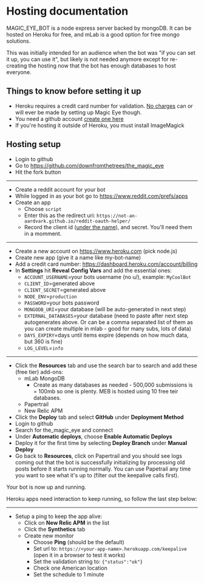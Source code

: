 
# Hosting documentation

MAGIC_EYE_BOT is a node express server backed by mongoDB. It can be hosted on Heroku for free, and mLab is a good option for free mongo solutions.

This was initially intended for an audience when the bot was "if you can set it up, you can use it", but likely is not needed anymore except for re-creating the hosting now that the bot has enough databases to host everyone.

## Things to know before setting it up

* Heroku requires a credit card number for validation. [No charges](https://devcenter.heroku.com/articles/free-dyno-hours#free-dyno-hour-pool) can or will ever be made by setting up Magic Eye though.
* You need a github account [create one here](http://github.com/)
* If you're hosting it outside of Heroku, you must install ImageMagick

## Hosting setup

* Login to github
* Go to https://github.com/downfromthetrees/the_magic_eye
* Hit the fork button
----
* Create a reddit account for your bot
* While logged in as your bot go to https://www.reddit.com/prefs/apps
* Create an app
   * Choose `script`
   * Enter this as the redirect uri: `https://not-an-aardvark.github.io/reddit-oauth-helper/`
   * Record the client id ([under the name](https://i.imgur.com/dcl8EY8.png)), and secret. You'll need them in a momment.
----
* Create a new account on https://www.heroku.com (pick node.js)
* Create new app (give it a name like my-bot-name)
* Add a credit card number: https://dashboard.heroku.com/account/billing
* In **Settings** hit **Reveal Config Vars** and add the essential ones:
    * `ACCOUNT_USERNAME`=your bots username (no u/), example: `MyCoolBot`
    * `CLIENT_ID`=generated above
    * `CLIENT_SECRET`=generated above
    * `NODE_ENV`=`production`
    * `PASSWORD`=your bots password    
    * `MONGODB_URI`=your database (will be auto-generated in next step)
    * `EXTERNAL_DATABASES`=your database (need to paste after next step autogenerates above. Or can be a comma separated list of them as you can create multiple in mlab - good for many subs, lots of data)
    * `DAYS_EXPIRY`=days until items expire (depends on how much data, but 360 is fine)
    * `LOG_LEVEL`=`info`
----
* Click the **Resources** tab and use the search bar to search and add these (free tier) add-ons:
	* mLab MongoDB
        * Create as many databases as needed - 500,000 submissions is = 100mb so one is plenty. MEB is hosted using 10 free teir databases.
	* Papertrail 
	* New Relic APM
* Click the **Deploy** tab and select **GitHub** under **Deployment Method**
* Login to github
* Search for the_magic_eye and connect
* Under **Automatic deploys**, choose **Enable Automatic Deploys**
* Deploy it for the first time by selecting **Deploy Branch** under **Manual Deploy**
* Go back to **Resources**, click on Papertrail and you should see logs coming out that the bot is successfully initializing by processing old posts before it starts running normally. You can use Papetrail any time you want to see what it's up to (filter out the keepalive calls first).

Your bot is now up and running.

Heroku apps need interaction to keep running, so follow the last step below:

----
* Setup a ping to keep the app alive: 
    * Click on **New Relic APM** in the list
	* Click the **Synthetics** tab
	* Create new monitor
        * Choose **Ping** (should be the default)
        * Set url to: `https://<your-app-name>.herokuapp.com/keepalive` (open it in a browser to test it works)
        * Set the validation string to: `{"status":"ok"}`
        * Check one American location
        * Set the schedule to 1 minute
